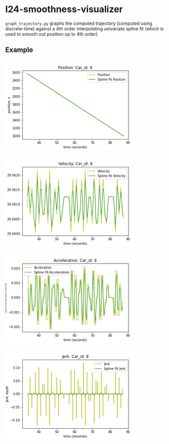 # I24-smoothness-visualizer

`graph_trajectory.py` graphs the computed trajectory (computed using discrete-time) against a 4th order interpolating univariate spline fit (which is used to smooth out position up to 4th order) 

## Example

![Position Graph](https://github.com/zineanteoh/I24-smoothness-visualizer/blob/main/car8_1_position.png) 

![Velocity Graph](https://github.com/zineanteoh/I24-smoothness-visualizer/blob/main/car8_2_velocity.png)

![Acceleration Graph](https://github.com/zineanteoh/I24-smoothness-visualizer/blob/main/car8_3_acceleration.png) 

![Jerk Graph](https://github.com/zineanteoh/I24-smoothness-visualizer/blob/main/car8_4_jerk.png)
